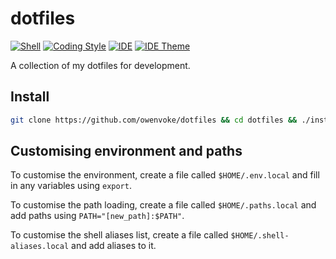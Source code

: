 # dotfiles

[![Shell][ico-shell]][link-shell]
[![Coding Style][ico-code-style]][link-code-style]
[![IDE][ico-ide]][link-ide]
[![IDE Theme][ico-ide-theme]][link-ide-theme]

A collection of my dotfiles for development.

## Install

```bash
git clone https://github.com/owenvoke/dotfiles && cd dotfiles && ./install
```

## Customising environment and paths

To customise the environment, create a file called `$HOME/.env.local` and fill in any variables using `export`.

To customise the path loading, create a file called `$HOME/.paths.local` and add paths using `PATH="[new_path]:$PATH"`.

To customise the shell aliases list, create a file called `$HOME/.shell-aliases.local` and add aliases to it.

[ico-code-style]: https://img.shields.io/badge/code%20style-laravel-green.svg?style=flat-square
[ico-ide]: https://img.shields.io/badge/ide-phpstorm-775af8.svg?style=flat-square
[ico-ide-theme]: https://img.shields.io/badge/ide%20theme-github-1f88fe.svg?style=flat-square
[ico-shell]: https://img.shields.io/badge/shell-zsh-blue.svg?style=flat-square

[link-code-style]: https://docs.styleci.io/presets#laravel
[link-ide]: https://jetbrains.com/phpstorm
[link-ide-theme]: https://github.com/freekmurze/phpstorm-color-schemes/blob/master/GitHub.icls
[link-shell]: http://zsh.sourceforge.net
